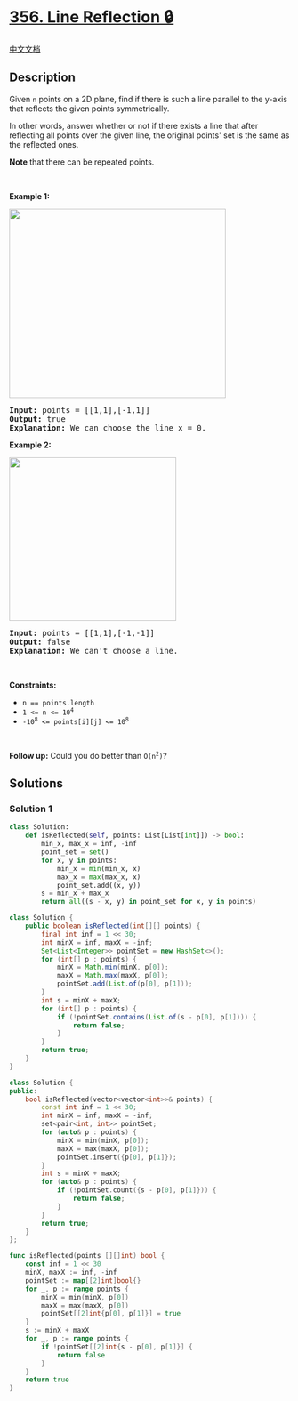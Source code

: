 # [356. Line Reflection 🔒](https://leetcode.com/problems/line-reflection)

[中文文档](/solution/0300-0399/0356.Line%20Reflection/README.md)

<!-- tags:Array,Hash Table,Math -->

## Description

<p>Given <code>n</code> points on a 2D plane, find if there is such a line parallel to the y-axis that reflects the given points symmetrically.</p>

<p>In other words, answer whether or not if there exists a line that after reflecting all points over the given line, the original points&#39; set is the same as the reflected ones.</p>

<p><strong>Note</strong> that there can be repeated points.</p>

<p>&nbsp;</p>
<p><strong class="example">Example 1:</strong></p>
<img alt="" src="https://fastly.jsdelivr.net/gh/doocs/leetcode@main/solution/0300-0399/0356.Line%20Reflection/images/356_example_1.png" style="width: 389px; height: 340px;" />
<pre>
<strong>Input:</strong> points = [[1,1],[-1,1]]
<strong>Output:</strong> true
<strong>Explanation:</strong> We can choose the line x = 0.
</pre>

<p><strong class="example">Example 2:</strong></p>
<img alt="" src="https://fastly.jsdelivr.net/gh/doocs/leetcode@main/solution/0300-0399/0356.Line%20Reflection/images/356_example_2.png" style="width: 300px; height: 294px;" />
<pre>
<strong>Input:</strong> points = [[1,1],[-1,-1]]
<strong>Output:</strong> false
<strong>Explanation:</strong> We can&#39;t choose a line.
</pre>

<p>&nbsp;</p>
<p><strong>Constraints:</strong></p>

<ul>
	<li><code>n == points.length</code></li>
	<li><code>1 &lt;= n &lt;= 10<sup>4</sup></code></li>
	<li><code>-10<sup>8</sup> &lt;= points[i][j] &lt;= 10<sup>8</sup></code></li>
</ul>

<p>&nbsp;</p>
<p><strong>Follow up:</strong> Could you do better than <code>O(n<sup>2</sup>)</code>?</p>

## Solutions

### Solution 1

<!-- tabs:start -->

```python
class Solution:
    def isReflected(self, points: List[List[int]]) -> bool:
        min_x, max_x = inf, -inf
        point_set = set()
        for x, y in points:
            min_x = min(min_x, x)
            max_x = max(max_x, x)
            point_set.add((x, y))
        s = min_x + max_x
        return all((s - x, y) in point_set for x, y in points)
```

```java
class Solution {
    public boolean isReflected(int[][] points) {
        final int inf = 1 << 30;
        int minX = inf, maxX = -inf;
        Set<List<Integer>> pointSet = new HashSet<>();
        for (int[] p : points) {
            minX = Math.min(minX, p[0]);
            maxX = Math.max(maxX, p[0]);
            pointSet.add(List.of(p[0], p[1]));
        }
        int s = minX + maxX;
        for (int[] p : points) {
            if (!pointSet.contains(List.of(s - p[0], p[1]))) {
                return false;
            }
        }
        return true;
    }
}
```

```cpp
class Solution {
public:
    bool isReflected(vector<vector<int>>& points) {
        const int inf = 1 << 30;
        int minX = inf, maxX = -inf;
        set<pair<int, int>> pointSet;
        for (auto& p : points) {
            minX = min(minX, p[0]);
            maxX = max(maxX, p[0]);
            pointSet.insert({p[0], p[1]});
        }
        int s = minX + maxX;
        for (auto& p : points) {
            if (!pointSet.count({s - p[0], p[1]})) {
                return false;
            }
        }
        return true;
    }
};
```

```go
func isReflected(points [][]int) bool {
	const inf = 1 << 30
	minX, maxX := inf, -inf
	pointSet := map[[2]int]bool{}
	for _, p := range points {
		minX = min(minX, p[0])
		maxX = max(maxX, p[0])
		pointSet[[2]int{p[0], p[1]}] = true
	}
	s := minX + maxX
	for _, p := range points {
		if !pointSet[[2]int{s - p[0], p[1]}] {
			return false
		}
	}
	return true
}
```

<!-- tabs:end -->

<!-- end -->
